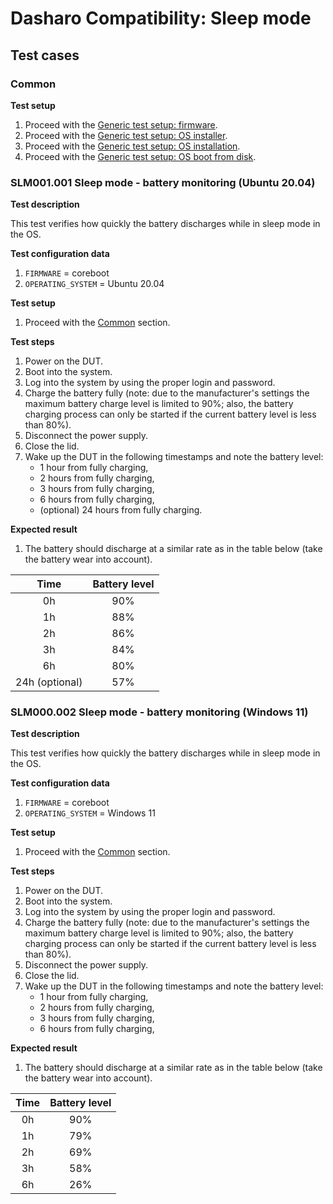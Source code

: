 # Dasharo Compatibility: Sleep mode

## Test cases

### Common

**Test setup**

1. Proceed with the
    [Generic test setup: firmware](../../generic-test-setup#firmware).
1. Proceed with the
    [Generic test setup: OS installer](../../generic-test-setup#os-installer).
1. Proceed with the
    [Generic test setup: OS installation](../../generic-test-setup#os-installation).
1. Proceed with the
    [Generic test setup: OS boot from disk](../../generic-test-setup#os-boot-from-disk).

### SLM001.001 Sleep mode - battery monitoring (Ubuntu 20.04)

**Test description**

This test verifies how quickly the battery discharges while in sleep mode in
the OS.

**Test configuration data**

1. `FIRMWARE` = coreboot
1. `OPERATING_SYSTEM` = Ubuntu 20.04

**Test setup**

1. Proceed with the [Common](#common) section.

**Test steps**

1. Power on the DUT.
1. Boot into the system.
1. Log into the system by using the proper login and password.
1. Charge the battery fully (note: due to the manufacturer's settings the
    maximum battery charge level is limited to 90%; also, the battery charging
    process can only be started if the current battery level is less than 80%).
1. Disconnect the power supply.
1. Close the lid.
1. Wake up the DUT in the following timestamps and note the battery level:
    * 1 hour from fully charging,
    * 2 hours from fully charging,
    * 3 hours from fully charging,
    * 6 hours from fully charging,
    * (optional) 24 hours from fully charging.

**Expected result**

1. The battery should discharge at a similar rate as in the table below (take
   the battery wear into account).

| Time           | Battery level    |
| :------------: |:----------------:|
| 0h             | 90%              |
| 1h             | 88%              |
| 2h             | 86%              |
| 3h             | 84%              |
| 6h             | 80%              |
| 24h (optional) | 57%              |

### SLM000.002 Sleep mode - battery monitoring (Windows 11)

**Test description**

This test verifies how quickly the battery discharges while in sleep mode in
the OS.

**Test configuration data**

1. `FIRMWARE` = coreboot
1. `OPERATING_SYSTEM` = Windows 11

**Test setup**

1. Proceed with the [Common](#common) section.

**Test steps**

1. Power on the DUT.
1. Boot into the system.
1. Log into the system by using the proper login and password.
1. Charge the battery fully (note: due to the manufacturer's settings the
    maximum battery charge level is limited to 90%; also, the battery charging
    process can only be started if the current battery level is less than 80%).
1. Disconnect the power supply.
1. Close the lid.
1. Wake up the DUT in the following timestamps and note the battery level:
    * 1 hour from fully charging,
    * 2 hours from fully charging,
    * 3 hours from fully charging,
    * 6 hours from fully charging,

**Expected result**

1. The battery should discharge at a similar rate as in the table below (take
   the battery wear into account).

| Time           | Battery level    |
| :------------: |:----------------:|
| 0h             | 90%              |
| 1h             | 79%              |
| 2h             | 69%              |
| 3h             | 58%              |
| 6h             | 26%              |
